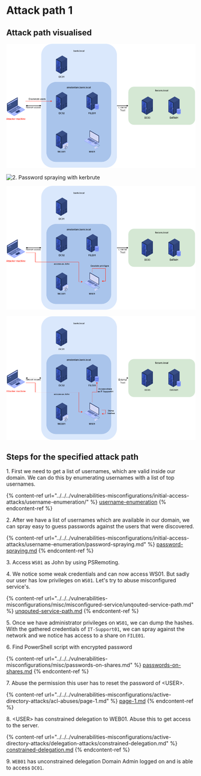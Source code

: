 # Attack path 1

## Attack path visualised

![1. Enumerating users with kerbrute](<../../../.gitbook/assets/1.0 enumerate users (1).png>)

![2. Password spraying with kerbrute](<../../../.gitbook/assets/2.0 Password\_spraying.png>)

![3. Escalating priviliges of our user John](<../../../.gitbook/assets/3.0 Escalate priviliges.png>)

![4. After dumping hashes we sprayed the hash against the network](<../../../.gitbook/assets/4.0 access share v2.0.png>)

## Steps for the specified attack path

1\. First we need to get a list of usernames, which are valid inside our domain. We can do this by enumerating usernames with a list of top usernames.

{% content-ref url="../../../vulnerabilities-misconfigurations/initial-access-attacks/username-enumeration/" %}
[username-enumeration](../../../vulnerabilities-misconfigurations/initial-access-attacks/username-enumeration/)
{% endcontent-ref %}

2\. After we have a list of usernames which are available in our domain, we can spray easy to guess passwords against the users that were discovered.

{% content-ref url="../../../vulnerabilities-misconfigurations/initial-access-attacks/username-enumeration/password-spraying.md" %}
[password-spraying.md](../../../vulnerabilities-misconfigurations/initial-access-attacks/username-enumeration/password-spraying.md)
{% endcontent-ref %}

3\. Access `WS01` as John by using PSRemoting.

4\. We notice some weak credentials and can now access WS01. But sadly our user has low privileges on `WS01`. Let's try to abuse misconfigured service's.

{% content-ref url="../../../vulnerabilities-misconfigurations/misc/misconfigured-service/unqouted-service-path.md" %}
[unqouted-service-path.md](../../../vulnerabilities-misconfigurations/misc/misconfigured-service/unqouted-service-path.md)
{% endcontent-ref %}

5\. Once we have administrator privileges on `WS01`, we can dump the hashes. With the gathered credentials of `IT-Support01`, we can spray against the network and we notice  has access to a share on `FILE01`.

6\. Find PowerShell script with encrypted password

{% content-ref url="../../../vulnerabilities-misconfigurations/misc/passwords-on-shares.md" %}
[passwords-on-shares.md](../../../vulnerabilities-misconfigurations/misc/passwords-on-shares.md)
{% endcontent-ref %}

7\. Abuse the permission this user has to reset the password of \<USER>.

{% content-ref url="../../../vulnerabilities-misconfigurations/active-directory-attacks/acl-abuses/page-1.md" %}
[page-1.md](../../../vulnerabilities-misconfigurations/active-directory-attacks/acl-abuses/page-1.md)
{% endcontent-ref %}

8\. \<USER> has constrained delegation to WEB01. Abuse this to get access to the server.

{% content-ref url="../../../vulnerabilities-misconfigurations/active-directory-attacks/delegation-attacks/constrained-delegation.md" %}
[constrained-delegation.md](../../../vulnerabilities-misconfigurations/active-directory-attacks/delegation-attacks/constrained-delegation.md)
{% endcontent-ref %}

9\. `WEB01` has unconstrained delegation Domain Admin logged on and is able to access `DC01`.
